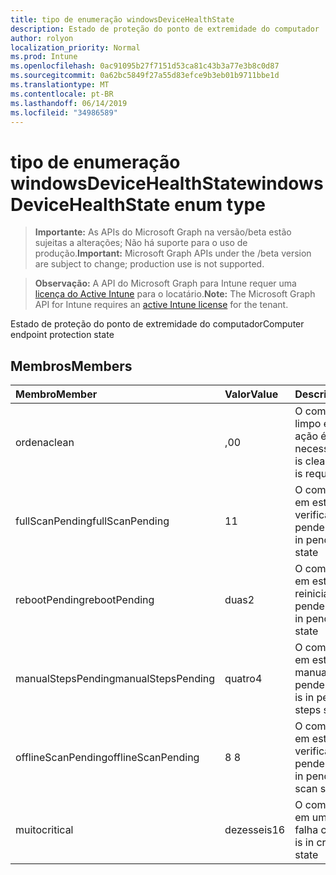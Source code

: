 ```yaml
---
title: tipo de enumeração windowsDeviceHealthState
description: Estado de proteção do ponto de extremidade do computador
author: rolyon
localization_priority: Normal
ms.prod: Intune
ms.openlocfilehash: 0ac91095b27f7151d53ca81c43b3a77e3b8c0d87
ms.sourcegitcommit: 0a62bc5849f27a55d83efce9b3eb01b9711bbe1d
ms.translationtype: MT
ms.contentlocale: pt-BR
ms.lasthandoff: 06/14/2019
ms.locfileid: "34986589"
---
```

# <a name="windowsdevicehealthstate-enum-type"></a><span data-ttu-id="b41d6-103">tipo de enumeração windowsDeviceHealthState</span><span class="sxs-lookup"><span data-stu-id="b41d6-103">windowsDeviceHealthState enum type</span></span>

> <span data-ttu-id="b41d6-104">**Importante:** As APIs do Microsoft Graph na versão/beta estão sujeitas a alterações; Não há suporte para o uso de produção.</span><span class="sxs-lookup"><span data-stu-id="b41d6-104">**Important:** Microsoft Graph APIs under the /beta version are subject to change; production use is not supported.</span></span>

> <span data-ttu-id="b41d6-105">**Observação:** A API do Microsoft Graph para Intune requer uma [licença do Active Intune](https://go.microsoft.com/fwlink/?linkid=839381) para o locatário.</span><span class="sxs-lookup"><span data-stu-id="b41d6-105">**Note:** The Microsoft Graph API for Intune requires an [active Intune license](https://go.microsoft.com/fwlink/?linkid=839381) for the tenant.</span></span>

<span data-ttu-id="b41d6-106">Estado de proteção do ponto de extremidade do computador</span><span class="sxs-lookup"><span data-stu-id="b41d6-106">Computer endpoint protection state</span></span>

## <a name="members"></a><span data-ttu-id="b41d6-107">Membros</span><span class="sxs-lookup"><span data-stu-id="b41d6-107">Members</span></span>
|<span data-ttu-id="b41d6-108">Membro</span><span class="sxs-lookup"><span data-stu-id="b41d6-108">Member</span></span>|<span data-ttu-id="b41d6-109">Valor</span><span class="sxs-lookup"><span data-stu-id="b41d6-109">Value</span></span>|<span data-ttu-id="b41d6-110">Descrição</span><span class="sxs-lookup"><span data-stu-id="b41d6-110">Description</span></span>|
|:---|:---|:---|
|<span data-ttu-id="b41d6-111">ordena</span><span class="sxs-lookup"><span data-stu-id="b41d6-111">clean</span></span>|<span data-ttu-id="b41d6-112">,0</span><span class="sxs-lookup"><span data-stu-id="b41d6-112">0</span></span>|<span data-ttu-id="b41d6-113">O computador está limpo e nenhuma ação é necessária</span><span class="sxs-lookup"><span data-stu-id="b41d6-113">Computer is clean and no action is required</span></span>|
|<span data-ttu-id="b41d6-114">fullScanPending</span><span class="sxs-lookup"><span data-stu-id="b41d6-114">fullScanPending</span></span>|<span data-ttu-id="b41d6-115">1</span><span class="sxs-lookup"><span data-stu-id="b41d6-115">1</span></span>|<span data-ttu-id="b41d6-116">O computador está em estado de verificação completa pendente</span><span class="sxs-lookup"><span data-stu-id="b41d6-116">Computer is in pending full scan state</span></span>|
|<span data-ttu-id="b41d6-117">rebootPending</span><span class="sxs-lookup"><span data-stu-id="b41d6-117">rebootPending</span></span>|<span data-ttu-id="b41d6-118">duas</span><span class="sxs-lookup"><span data-stu-id="b41d6-118">2</span></span>|<span data-ttu-id="b41d6-119">O computador está em estado de reinicialização pendente</span><span class="sxs-lookup"><span data-stu-id="b41d6-119">Computer is in pending reboot state</span></span>|
|<span data-ttu-id="b41d6-120">manualStepsPending</span><span class="sxs-lookup"><span data-stu-id="b41d6-120">manualStepsPending</span></span>|<span data-ttu-id="b41d6-121">quatro</span><span class="sxs-lookup"><span data-stu-id="b41d6-121">4</span></span>|<span data-ttu-id="b41d6-122">O computador está em estado de etapas manuais pendentes</span><span class="sxs-lookup"><span data-stu-id="b41d6-122">Computer is in pending manual steps state</span></span>|
|<span data-ttu-id="b41d6-123">offlineScanPending</span><span class="sxs-lookup"><span data-stu-id="b41d6-123">offlineScanPending</span></span>|<span data-ttu-id="b41d6-124">8 </span><span class="sxs-lookup"><span data-stu-id="b41d6-124">8</span></span>|<span data-ttu-id="b41d6-125">O computador está em estado de verificação offline pendente</span><span class="sxs-lookup"><span data-stu-id="b41d6-125">Computer is in pending offline scan state</span></span>|
|<span data-ttu-id="b41d6-126">muito</span><span class="sxs-lookup"><span data-stu-id="b41d6-126">critical</span></span>|<span data-ttu-id="b41d6-127">dezesseis</span><span class="sxs-lookup"><span data-stu-id="b41d6-127">16</span></span>|<span data-ttu-id="b41d6-128">O computador está em um estado de falha crítico</span><span class="sxs-lookup"><span data-stu-id="b41d6-128">Computer is in critical failure state</span></span>|





